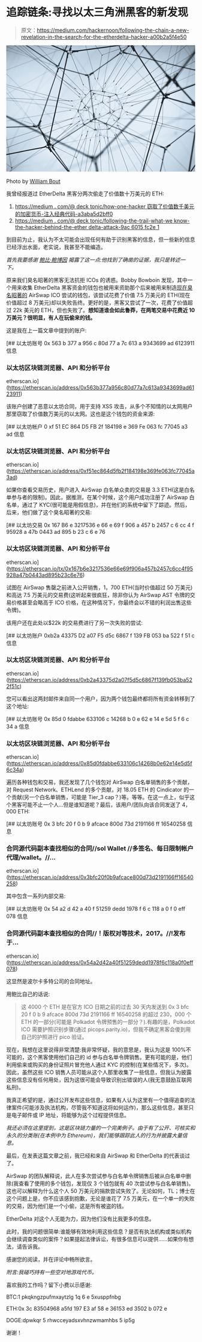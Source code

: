 # 追踪链条:寻找以太三角洲黑客的新发现

> 原文：<https://medium.com/hackernoon/following-the-chain-a-new-revelation-in-the-search-for-the-etherdelta-hacker-a00b2a5f4e50>

![](img/bda701d4c082c11567ccdbfe80710dd4.png)

Photo by [William Bout](https://unsplash.com/@williambout)

我曾经报道过 EtherDelta 黑客分两次偷走了价值数十万美元的 ETH:

1.  [https://medium . com/@ deck tonic/how-one-hacker 窃取了价值数千美元的加密货币-注入经典代码-a3aba5d2bff0](/@decktonic/how-one-hacker-stole-thousands-of-dollars-worth-of-cryptocurrency-with-a-classic-code-injection-a3aba5d2bff0)
2.  [https://medium . com/@ deck tonic/following-the-trail-what-we know-the-hacker-behind-the-ether delta-attack-9ac 6015 fc2e 1](/@decktonic/following-the-trail-what-we-know-about-the-hacker-behind-the-etherdelta-attack-9ac6015fc2e1)

到目前为止，我认为不太可能会出现任何有助于识别黑客的信息，但一些新的信息已经浮出水面，老实说，我甚至不能编造。

*首先我要感谢* [*鲍比·鲍博因*](https://medium.com/u/b5702cc58b1f?source=post_page-----a00b2a5f4e50--------------------------------) *揭露了这一点:他找到了确凿的证据，我只是转述一下。*

原来我们臭名昭著的黑客无法抗拒 ICOs 的诱惑。Bobby Bowboin 发现，其中一个用来收集 EtherDelta 黑客资金的钱包也被用来资助那个后来被用来制造[现在臭名昭著的](https://www.bloomberg.com/news/articles/2017-10-11/buyer-beware-as-70-000-goes-up-in-smoke-on-broken-ico-trade) AirSwap ICO 尝试的钱包，该尝试花费了价值 7.5 万美元的 ETH(现在价值超过 8 万美元)却以失败告终。更好的是，黑客又尝试了一次，花费了价值超过 22k 美元的 ETH，但也失败了。**想知道谁会如此鲁莽，在两笔交易中花费近 10 万美元？很明显，有人在玩偷来的钱。**

这是我在上一篇文章中提到的账户:

[](https://etherscan.io/address/0x563b377a956c80d77a7c613a9343699ad6123911) [## 以太坊账号 0x 563 b 377 a 956 c 80d 77 a 7c 613 a 9343699 ad 6123911 信息

### 以太坊区块链浏览器、API 和分析平台

etherscan.io](https://etherscan.io/address/0x563b377a956c80d77a7c613a9343699ad6123911) 

该账户创建了恶意以太坊合同，用于支持 XSS 攻击，从多个不知情的以太网用户那里窃取了价值数万美元的以太网。这也是这个钱包的资金来源:

[](https://etherscan.io/address/0xf51ec864d5fb2f184198e369fe063fc77045a3ad) [## 以太坊帐户 0 xf 51 EC 864 D5 FB 2f 184198 e 369 Fe 063 fc 77045 a3 ad 信息

### 以太坊区块链浏览器、API 和分析平台

etherscan.io](https://etherscan.io/address/0xf51ec864d5fb2f184198e369fe063fc77045a3ad) 

如果你查看交易历史，用户进入 AirSwap 白名单众卖的交易是 3.3 ETH(这是白名单参与者的限制)。因此，据推测，在某个时候，这个用户成功注册了 AirSwap 白名单，通过了 KYC(很可能是用假信息)，并在他们的系统中留下了踪迹。然后，后来，他们做了这个臭名昭著的交易:

[](https://etherscan.io/tx/0x167b6e3217536e66e69f906a457b2457c6cc4f95928a47b0443ad895b23c6e76) [## 以太坊交易 0x 167 B6 e 3217536 e 66 e 69 f 906 a 457 b 2457 c 6 cc 4 f 95928 a 47b 0443 ad 895 b 23 c 6 e 76

### 以太坊区块链浏览器、API 和分析平台

etherscan.io](https://etherscan.io/tx/0x167b6e3217536e66e69f906a457b2457c6cc4f95928a47b0443ad895b23c6e76) 

试图在 AirSwap 售罄之前进入公开销售，1，700 ETH(当时价值超过 50 万美元)和高达 7.5 万美元的交易费(这听起来很疯狂，除非你认为 AirSwap AST 令牌的交易价格甚至会略高于 ICO 价格，在这种情况下，你最终会以不错的利润出售这些令牌)。

该用户还在此处以$22k 的交易费进行了另一次失败的尝试:

[](https://etherscan.io/address/0xb2a43375d2a07f5d5c6867f139fb053ba522f51c) [## 以太坊账户 0xb2a 43375 D2 a07 F5 d5c 6867 f 139 FB 053 ba 522 f 51 c 信息

### 以太坊区块链浏览器、API 和分析平台

etherscan.io](https://etherscan.io/address/0xb2a43375d2a07f5d5c6867f139fb053ba522f51c) 

您可以看出这两封邮件来自同一个用户，因为两个钱包最终都将所有资金转移到了这个地址:

[](https://etherscan.io/address/0x85d0fdabbe633106c14268b0e62e14e5d5f6c34a) [## 以太坊账号 0x 85d 0 fdabbe 633106 c 14268 b 0 e 62 e 14 e 5d 5 f 6 c 34 a 信息

### 以太坊区块链浏览器、API 和分析平台

etherscan.io](https://etherscan.io/address/0x85d0fdabbe633106c14268b0e62e14e5d5f6c34a) 

遍历各种钱包和交易，我还发现了几个钱包对 AirSwap 白名单销售的多个贡献，对 Request Network、ETHLend 的多个贡献，对 18.05 ETH 的 Cindicator 的一个贡献(另一个白名单销售，可能是 Tier_3 cap？)等。等等。在这一点上，似乎这个黑客可能不止一个人…但是谁知道呢？最后，该用户/团队向该合同发送了 4，000 ETH:

 [## 以太坊账号 0x 3 bfc 20 f 0 b 9 afcace 800d 73d 2191166 ff 16540258 信息

### 合同源代码副本查找相似的合同//sol Wallet //多签名、每日限制帐户代理/wallet。//…

etherscan.io](https://etherscan.io/address/0x3bfc20f0b9afcace800d73d2191166ff16540258) 

其中包含一系列内部交易:

 [## 以太坊账号 0x 54 a2 d 42 a 40 f 51259 dedd 1978 f 6 c 118 a 0 f 0 eff 078 信息

### 合同源代码副本查找相似的合同//！版权对等技术，2017。//!发布于…

etherscan.io](https://etherscan.io/address/0x54a2d42a40f51259dedd1978f6c118a0f0eff078) 

这显然是波尔卡多特公司的合同地址。

用鲍比自己的话说:

> 这 4000 个 ETH 是在官方 ICO 日期之前的过去 30 天内发送到 0x 3 bfc 20 f 0 b 9 afcace 800d 73d 2191166 ff 16540258 的超过 230，000 个 ETH 的一部分(可能是 Polkadot 令牌预售的一部分？).有趣的是，Polkadot ICO 需要护照识别步骤(通过 picops.parity.io)，但我不确定黑客会傻到用自己的护照进行 pico 验证。

现在，我想在这里说得非常清楚:我非常怀疑，我的意思是，我认为这是 100%不可能的，这个黑客使用他们自己的 id 参与白名单令牌销售。更有可能的是，他们利用偷来或购买的身份证照片冒充他人通过 KYC 的控制(在某些情况下，多次)。因此，虽然这些 ICO 销售人员可能从这个人那里收集了一些信息，但我认为披露这些信息没有任何用处，因为这很可能会导致识别出错误的人(我无意鼓励互联网私刑)。

我真正希望的是，通过公开发布这些信息，如果有人认为这里有一个值得追查的法律案件(可能涉及执法机构，尽管我不知道这将如何运作)，那么这些信息，甚至只是电子邮件或 IP 地址，将能够为这个过程提供信息。

*我还必须在这里提到，这是区块链力量的一个完美例子。由于有了公开、可核实和永久的分类账(在本例中为 Ethereum)，我们能够跟踪此人的行为并披露大量信息。*

最后，在发表这篇文章之前，我已经和来自 AirSwap 和 EtherDelta 的代表谈过了。

AirSwap 的团队解释说，此人在多次尝试参与白名单令牌销售后被从白名单中删除(我查看了使用的多个钱包，发现仅 3 个钱包就有 40 次尝试参与白名单销售)。这也可以解释为什么这个人 50 万美元的捐款尝试失败了。无论如何，TL；博士在这个问题上是，你不应该感到抱歉，无论是谁花了 7.5 万美元，在一个单一的失败的交易，因为他们是一个小偷，这是所有被盗的钱。

EtherDelta 对这个人无能为力，因为他们没有比我更多的信息。

此时，我的问题很简单:谁能够有效地利用这些信息？是否有执法机构或类似机构会继续调查类似的案件？如果提起法律诉讼，有很多信息可以提供……如果你有想法，请告诉我。

感谢您的阅读，并在评论中畅所欲言。

*附言:我碰巧持有一些空对地游戏代币。*

喜欢我的工作吗？留下小费以示感谢:

BTC:1 pkqkngzpufmxaytzlg 1q 6 e 5xusppfnbg

ETH:0x 3c 83504968 a5fd 197 E3 af 58 e 36153 ed 3502 b 072 e

DOGE:dpwkqr 5 rhwcceyadsxvhnzwmamhbs 5 ip5g

谢谢！
